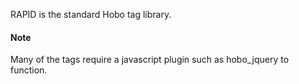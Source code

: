 RAPID is the standard Hobo tag library.

#### Note

Many of the tags require a javascript plugin such as hobo_jquery to function.
